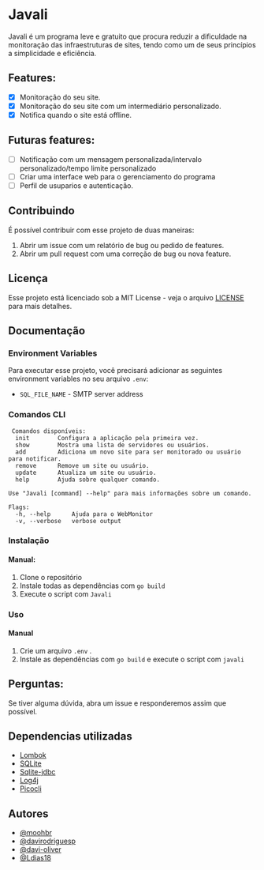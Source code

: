 # Javali

Javali é um programa leve e gratuito que procura reduzir a dificuldade na monitoração das infraestruturas de sites, tendo como um de seus princípios a simplicidade e eficiência.

## Features:

- [x] Monitoração do seu site.
- [x] Monitoração do seu site com um intermediário personalizado.
- [x] Notifica quando o site está offline.

## Futuras features:

- [ ] Notificação com um mensagem personalizada/intervalo personalizado/tempo limite personalizado
- [ ] Criar uma interface web para o gerenciamento do programa
- [ ] Perfil de usuparios e autenticação.

## Contribuindo

É possível contribuir com esse projeto de duas maneiras:

1. Abrir um issue com um relatório de bug ou pedido de features.
2. Abrir um pull request com uma correção de bug ou nova feature.

## Licença

Esse projeto está licenciado sob a MIT License - veja o arquivo [LICENSE](LICENSE) para mais
detalhes.

## Documentação

### Environment Variables

Para executar esse projeto, você precisará adicionar as seguintes environment variables no seu
arquivo `.env`:

- `SQL_FILE_NAME` - SMTP server address

### Comandos CLI

```
 Comandos disponíveis:
  init        Configura a aplicação pela primeira vez.
  show        Mostra uma lista de servidores ou usuários.
  add         Adiciona um novo site para ser monitorado ou usuário para notificar.
  remove      Remove um site ou usuário.
  update      Atualiza um site ou usuário.
  help        Ajuda sobre qualquer comando.

Use "Javali [command] --help" para mais informações sobre um comando.  

Flags:
  -h, --help      Ajuda para o WebMonitor
  -v, --verbose   verbose output
```

### Instalação

#### Manual:

1. Clone o repositório
2. Instale todas as dependências com `go build`
3. Execute o script com `Javali`

### Uso

#### Manual

1. Crie um arquivo `.env` .
2. Instale as dependências com `go build` e execute o script com `javali`

## Perguntas:

Se tiver alguma dúvida, abra um issue e responderemos assim que possível.

## Dependencias utilizadas

- [Lombok](https://projectlombok.org/)
- [SQLite](github.com/mattn/go-sqlite3)
- [Sqlite-jdbc](https://github.com/xerial/sqlite-jdbc)
- [Log4j](https://logging.apache.org/log4j/2.x/)
- [Picocli](https://picocli.info/)

## Autores

- [@moohbr](https://www.github.com/moohbr)
- [@davirodriguesp](https://github.com/davirodriguesp)
- [@davi-oliver](https://github.com/davi-oliver)
- [@Ldias18](https://github.com/Ldias18)

